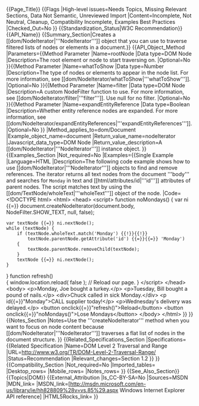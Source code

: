{{Page_Title}}
{{Flags
|High-level issues=Needs Topics, Missing Relevant Sections, Data Not Semantic, Unreviewed Import
|Content=Incomplete, Not Neutral, Cleanup, Compatibility Incomplete, Examples Best Practices
|Checked_Out=No
}}
{{Standardization_Status|W3C Recommendation}}
{{API_Name}}
{{Summary_Section|Creates a [[dom/NodeIterator|'''NodeIterator''']] object that you can use to traverse filtered lists of nodes or elements in a document.}}
{{API_Object_Method
|Parameters={{Method Parameter
|Name=rootNode
|Data type=DOM Node
|Description=The root element or node to start traversing on.
|Optional=No
}}{{Method Parameter
|Name=whatToShow
|Data type=Number
|Description=The type of nodes or elements to appear in the node list. For more information, see [[dom/NodeIterator/whatToShow|'''whatToShow''']].
|Optional=No
}}{{Method Parameter
|Name=filter
|Data type=DOM Node
|Description=A custom NodeFilter function to use. For more information, see [[dom/NodeIterator/filter|'''filter''']]. Use null for no filter.
|Optional=No
}}{{Method Parameter
|Name=expandEntityReference
|Data type=Boolean
|Description=Whether entity reference nodes are expanded. For more information, see [[dom/NodeIterator/expandEntityReferences|'''expandEntityReferences''']].
|Optional=No
}}
|Method_applies_to=dom/Document
|Example_object_name=document
|Return_value_name=nodeIterator
|Javascript_data_type=DOM Node
|Return_value_description=A [[dom/NodeIterator|'''NodeIterator''']] instance object.
}}
{{Examples_Section
|Not_required=No
|Examples={{Single Example
|Language=HTML
|Description=The following code example shows how to use [[dom/NodeIterator|'''NodeIterator''']] objects to find and remove references. The iterator returns all text nodes from the document '''body''' and searches for <code>Monday</code> in text and [[html/attributes/id|'''id''']] attributes of parent nodes. The script matches text by using the [[dom/TextNode/wholeText|'''wholeText''']] object of the node.
|Code=&lt;!DOCTYPE html&gt;
&lt;html&gt;
 &lt;head&gt;
  &lt;script&gt;
function noMondays()
{
    var ni {{=}} document.createNodeIterator(document.body, NodeFilter.SHOW_TEXT, null, false);
                
    var textNode {{=}} ni.nextNode();
    while (textNode) {
        if (textNode.wholeText.match('Monday') {{!}}{{!}} 
            textNode.parentNode.getAttribute('id') {{=}}{{=}} 'Monday')
        {
            textNode.parentNode.removeChild(textNode);
        }
        textNode {{=}} ni.nextNode();
    }
}
function refresh()                 
{
    window.location.reload( false );    // Reload our page.
}
  &lt;/script&gt;
 &lt;/head&gt;
 &lt;body&gt;
    &lt;p&gt;Monday, Joe bought a turkey.&lt;/p&gt;
    &lt;p&gt;Tuesday, Bill bought a pound of nails.&lt;/p&gt;
    &lt;div&gt;Chuck called in sick Monday.&lt;/div&gt;
    &lt;p id{{=}}"Monday"&gt;CALL supplier today!&lt;/p&gt;
    &lt;p&gt;Wednesday's delivery was delayed.&lt;/p&gt;
    &lt;button onclick{{=}}"refresh()"&gt;Reload&lt;/button&gt;
    &lt;button onclick{{=}}"noMondays()"&gt;Lose Mondays&lt;/button&gt;
 &lt;/body&gt;
&lt;/html&gt;
}}
}}
{{Notes_Section
|Notes=Use the '''createNodeIterator''' method when you want to focus on node content because [[dom/NodeIterator|'''NodeIterator''']] traverses a flat list of nodes in the document structure.
}}
{{Related_Specifications_Section
|Specifications={{Related Specification
|Name=DOM Level 2 Traversal and Range
|URL=http://www.w3.org/TR/DOM-Level-2-Traversal-Range/
|Status=Recommendation
|Relevant_changes=Section 1.2
}}
}}
{{Compatibility_Section
|Not_required=No
|Imported_tables=
|Desktop_rows=
|Mobile_rows=
|Notes_rows=
}}
{{See_Also_Section}}
{{Topics|DOM}}
{{External_Attribution
|Is_CC-BY-SA=No
|Sources=MSDN
|MDN_link=
|MSDN_link=[http://msdn.microsoft.com/en-us/library/ie/hh828809%28v=vs.85%29.aspx Windows Internet Explorer API reference]
|HTML5Rocks_link=
}}